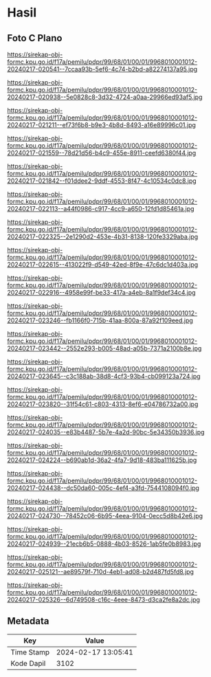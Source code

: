 # Hasil

## Foto C Plano

https://sirekap-obj-formc.kpu.go.id/f17a/pemilu/pdpr/99/68/01/00/01/9968010001012-20240217-020541--7ccaa93b-5ef6-4c74-b2bd-a82274137a95.jpg

https://sirekap-obj-formc.kpu.go.id/f17a/pemilu/pdpr/99/68/01/00/01/9968010001012-20240217-020938--5e0828c8-3d32-4724-a0aa-29966ed93af5.jpg

https://sirekap-obj-formc.kpu.go.id/f17a/pemilu/pdpr/99/68/01/00/01/9968010001012-20240217-021211--ef73f6b8-b9e3-4b8d-8493-a16e89996c01.jpg

https://sirekap-obj-formc.kpu.go.id/f17a/pemilu/pdpr/99/68/01/00/01/9968010001012-20240217-021559--78d21d56-b4c9-455e-8911-ceefd6380f44.jpg

https://sirekap-obj-formc.kpu.go.id/f17a/pemilu/pdpr/99/68/01/00/01/9968010001012-20240217-021842--f01ddee2-9ddf-4553-8f47-4c10534c0dc8.jpg

https://sirekap-obj-formc.kpu.go.id/f17a/pemilu/pdpr/99/68/01/00/01/9968010001012-20240217-022113--a44f0986-c917-4cc9-a650-12fd1d85461a.jpg

https://sirekap-obj-formc.kpu.go.id/f17a/pemilu/pdpr/99/68/01/00/01/9968010001012-20240217-022325--2e1290d2-453e-4b31-8138-120fe3329aba.jpg

https://sirekap-obj-formc.kpu.go.id/f17a/pemilu/pdpr/99/68/01/00/01/9968010001012-20240217-022615--413022f9-d549-42ed-8f9e-47c6dc1d403a.jpg

https://sirekap-obj-formc.kpu.go.id/f17a/pemilu/pdpr/99/68/01/00/01/9968010001012-20240217-022916--4958e99f-be33-417a-a4eb-8a1f9def34c4.jpg

https://sirekap-obj-formc.kpu.go.id/f17a/pemilu/pdpr/99/68/01/00/01/9968010001012-20240217-023246--fb1166f0-715b-41aa-800a-87a92f109eed.jpg

https://sirekap-obj-formc.kpu.go.id/f17a/pemilu/pdpr/99/68/01/00/01/9968010001012-20240217-023442--2552e293-b005-48ad-a05b-7371a2100b8e.jpg

https://sirekap-obj-formc.kpu.go.id/f17a/pemilu/pdpr/99/68/01/00/01/9968010001012-20240217-023645--c3c188ab-38d8-4cf3-93b4-cb099123a724.jpg

https://sirekap-obj-formc.kpu.go.id/f17a/pemilu/pdpr/99/68/01/00/01/9968010001012-20240217-023820--31f54c61-c803-4313-8ef6-e04786732a00.jpg

https://sirekap-obj-formc.kpu.go.id/f17a/pemilu/pdpr/99/68/01/00/01/9968010001012-20240217-024035--e83b4487-5b7e-4a2d-90bc-5e34350b3936.jpg

https://sirekap-obj-formc.kpu.go.id/f17a/pemilu/pdpr/99/68/01/00/01/9968010001012-20240217-024224--b690ab1d-36a2-4fa7-9d18-483ba111625b.jpg

https://sirekap-obj-formc.kpu.go.id/f17a/pemilu/pdpr/99/68/01/00/01/9968010001012-20240217-024438--dc50da60-005c-4ef4-a3fd-7544108094f0.jpg

https://sirekap-obj-formc.kpu.go.id/f17a/pemilu/pdpr/99/68/01/00/01/9968010001012-20240217-024730--78452c06-6b95-4eea-9104-0ecc5d8b42e6.jpg

https://sirekap-obj-formc.kpu.go.id/f17a/pemilu/pdpr/99/68/01/00/01/9968010001012-20240217-024939--21ecb6b5-0888-4b03-8526-1ab5fe0b8983.jpg

https://sirekap-obj-formc.kpu.go.id/f17a/pemilu/pdpr/99/68/01/00/01/9968010001012-20240217-025121--ae89579f-710d-4eb1-ad08-b2d487fd5fd8.jpg

https://sirekap-obj-formc.kpu.go.id/f17a/pemilu/pdpr/99/68/01/00/01/9968010001012-20240217-025326--6d749508-c16c-4eee-8473-d3ca2fe8a2dc.jpg


## Metadata

| Key        | Value               |
| ---------- | ------------------- |
| Time Stamp | 2024-02-17 13:05:41 |
| Kode Dapil | 3102                |



